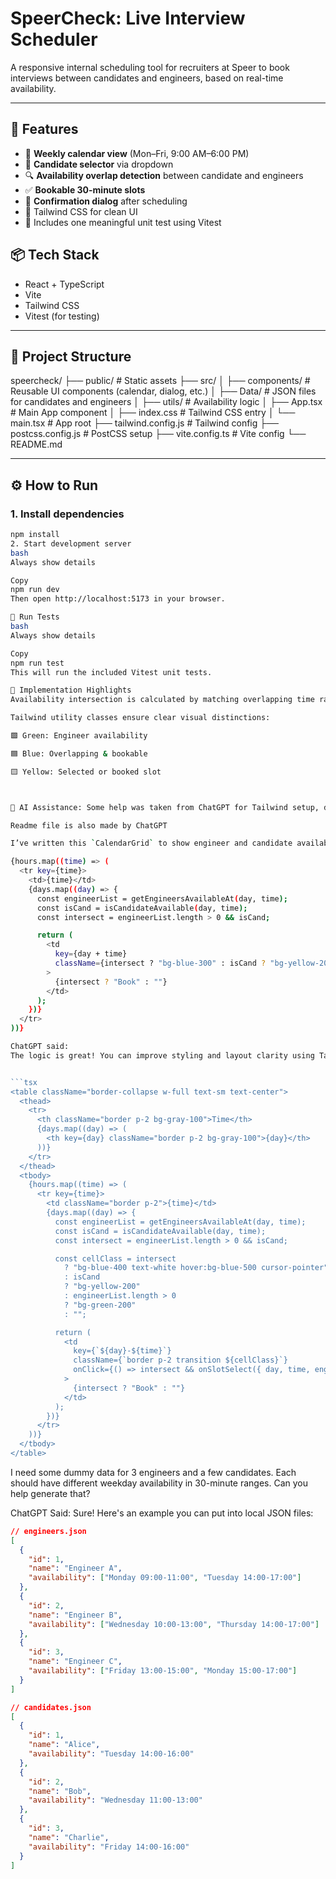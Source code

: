 # SpeerCheck: Live Interview Scheduler

A responsive internal scheduling tool for recruiters at Speer to book interviews between candidates and engineers, based on real-time availability.

---

## 🚀 Features

- 📅 **Weekly calendar view** (Mon–Fri, 9:00 AM–6:00 PM)
- 👤 **Candidate selector** via dropdown
- 🔍 **Availability overlap detection** between candidate and engineers
- ✅ **Bookable 30-minute slots**
- 💬 **Confirmation dialog** after scheduling
- 🌈 Tailwind CSS for clean UI
- 🧪 Includes one meaningful unit test using Vitest



## 📦 Tech Stack

- React + TypeScript
- Vite
- Tailwind CSS
- Vitest (for testing)

---

## 📁 Project Structure

speercheck/
├── public/ # Static assets
├── src/
│ ├── components/ # Reusable UI components (calendar, dialog, etc.)
│ ├── Data/ # JSON files for candidates and engineers
│ ├── utils/ # Availability logic
│ ├── App.tsx # Main App component
│ ├── index.css # Tailwind CSS entry
│ └── main.tsx # App root
├── tailwind.config.js # Tailwind config
├── postcss.config.js # PostCSS setup
├── vite.config.ts # Vite config
└── README.md


---

## ⚙️ How to Run

### 1. Install dependencies

```bash
npm install
2. Start development server
bash
Always show details

Copy
npm run dev
Then open http://localhost:5173 in your browser.

🧪 Run Tests
bash
Always show details

Copy
npm run test
This will run the included Vitest unit tests.

🧠 Implementation Highlights
Availability intersection is calculated by matching overlapping time ranges between candidate and engineer.

Tailwind utility classes ensure clear visual distinctions:

🟩 Green: Engineer availability

🟦 Blue: Overlapping & bookable

🟨 Yellow: Selected or booked slot



🧠 AI Assistance: Some help was taken from ChatGPT for Tailwind setup, debugging, and styling suggestions — all logic was independently written and understood.

Readme file is also made by ChatGPT

I’ve written this `CalendarGrid` to show engineer and candidate availability. I calculate overlap manually, but I want to improve the Tailwind layout. Can you help with better styling?

{hours.map((time) => (
  <tr key={time}>
    <td>{time}</td>
    {days.map((day) => {
      const engineerList = getEngineersAvailableAt(day, time);
      const isCand = isCandidateAvailable(day, time);
      const intersect = engineerList.length > 0 && isCand;

      return (
        <td
          key={day + time}
          className={intersect ? "bg-blue-300" : isCand ? "bg-yellow-200" : engineerList.length > 0 ? "bg-green-200" : ""}
        >
          {intersect ? "Book" : ""}
        </td>
      );
    })}
  </tr>
))}

ChatGPT said:
The logic is great! You can improve styling and layout clarity using Tailwind’s `table`, `text-sm`, and `hover` utilities. Here's a styled version that keeps your logic intact:


```tsx
<table className="border-collapse w-full text-sm text-center">
  <thead>
    <tr>
      <th className="border p-2 bg-gray-100">Time</th>
      {days.map((day) => (
        <th key={day} className="border p-2 bg-gray-100">{day}</th>
      ))}
    </tr>
  </thead>
  <tbody>
    {hours.map((time) => (
      <tr key={time}>
        <td className="border p-2">{time}</td>
        {days.map((day) => {
          const engineerList = getEngineersAvailableAt(day, time);
          const isCand = isCandidateAvailable(day, time);
          const intersect = engineerList.length > 0 && isCand;

          const cellClass = intersect
            ? "bg-blue-400 text-white hover:bg-blue-500 cursor-pointer"
            : isCand
            ? "bg-yellow-200"
            : engineerList.length > 0
            ? "bg-green-200"
            : "";

          return (
            <td
              key={`${day}-${time}`}
              className={`border p-2 transition ${cellClass}`}
              onClick={() => intersect && onSlotSelect({ day, time, engineer: engineerList[0].name })}
            >
              {intersect ? "Book" : ""}
            </td>
          );
        })}
      </tr>
    ))}
  </tbody>
</table>
```


I need some dummy data for 3 engineers and a few candidates. Each should have different weekday availability in 30-minute ranges. Can you help generate that?

ChatGPT Said:
Sure! Here's an example you can put into local JSON files:

```json
// engineers.json
[
  {
    "id": 1,
    "name": "Engineer A",
    "availability": ["Monday 09:00-11:00", "Tuesday 14:00-17:00"]
  },
  {
    "id": 2,
    "name": "Engineer B",
    "availability": ["Wednesday 10:00-13:00", "Thursday 14:00-17:00"]
  },
  {
    "id": 3,
    "name": "Engineer C",
    "availability": ["Friday 13:00-15:00", "Monday 15:00-17:00"]
  }
]
```

```json
// candidates.json
[
  {
    "id": 1,
    "name": "Alice",
    "availability": "Tuesday 14:00-16:00"
  },
  {
    "id": 2,
    "name": "Bob",
    "availability": "Wednesday 11:00-13:00"
  },
  {
    "id": 3,
    "name": "Charlie",
    "availability": "Friday 14:00-16:00"
  }
]
```
